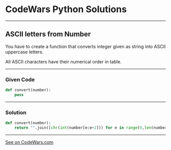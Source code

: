 # CodeWars Python Solutions

---

## ASCII letters from Number


You have to create a function that converts integer given as string into ASCII uppercase letters.

All ASCII characters have their numerical order in table.

---

### Given Code


```python
def convert(number):
    pass
```

---

### Solution


```python
def convert(number):
    return "".join([chr(int(number[e:e+2])) for e in range(0,len(number),2)])
```


---


[See on CodeWars.com](https://www.codewars.com/kata/589ebcb9926baae92e000001/train/python)
